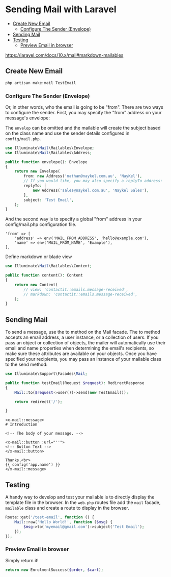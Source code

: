 # Sending Mail with Laravel

- [Create New Email](#create-new-email)
    - [Configure The Sender (Envelope)](#configure-the-sender-envelope)
- [Sending Mail](#sending-mail)
- [Testing](#testing)
    - [Preview Email in browser](#preview-email-in-browser)


<a href="https://laravel.com/docs/10.x/mail#markdown-mailables" target="blank">https://laravel.com/docs/10.x/mail#markdown-mailables</a>



## Create New Email

```bash
php artisan make:mail TestEmail
```

### Configure The Sender (Envelope)

Or, in other words, who the email is going to be "from". There are two ways to configure the sender. First, you may specify the "from" address on your message's envelope:

<div class="bx info-light">The <code>envelop</code> can be omitted and the mailable will create the subject based on the class name and use the sender details configured in <code>config/mail.php</code>.</div>

```php
use Illuminate\Mail\Mailables\Envelope;
use Illuminate\Mail\Mailables\Address;

public function envelope(): Envelope
{
    return new Envelope(
        from: new Address('nathan@naykel.com.au', 'NayKel'),
        // If you would like, you may also specify a replyTo address:
        replyTo: [
            new Address('sales@naykel.com.au', 'Naykel Sales'),
        ],
        subject: 'Test Email',
    );
}
```

And the second way is to specify a global "from" address in your config/mail.php configuration file.

```
'from' => [
    'address' => env('MAIL_FROM_ADDRESS', 'hello@example.com'),
    'name' => env('MAIL_FROM_NAME', 'Example'),
],
```

Define markdown or blade view

```php
use Illuminate\Mail\Mailables\Content;

public function content(): Content
{
    return new Content(
        // view: 'contactit::emails.message-received',
        // markdown: 'contactit::emails.message-received',
    );
}
```

## Sending Mail

To send a message, use the to method on the Mail facade. The to method accepts an email address, a
user instance, or a collection of users. If you pass an object or collection of objects, the
mailer will automatically use their email and name properties when determining the email's
recipients, so make sure these attributes are available on your objects. Once you have specified
your recipients, you may pass an instance of your mailable class to the send method:

```php
use Illuminate\Support\Facades\Mail;

public function testEmail(Request $request): RedirectResponse
{
    Mail::to($request->user())->send(new TestEmail());

    return redirect('/');

}
```


    <x-mail::message>
    # Introduction

    <!-- The body of your message. -->

    <x-mail::button :url="''">
    <!-- Button Text -->
    </x-mail::button>

    Thanks,<br>
    {{ config('app.name') }}
    </x-mail::message>


## Testing

A handy way to develop and test your mailable is to directly display the template file in the browser. In the `web.php` routes file add the `mail` facade, `mailable` class and create a route to display in the browser.

```php
Route::get('/test-email', function () {
    Mail::raw('Hello World!', function ($msg) {
        $msg->to('myemail@gmail.com')->subject('Test Email');
    });
});
```

### Preview Email in browser

Simply return it!

```php
return new EnrolmentSuccess($order, $cart);
```